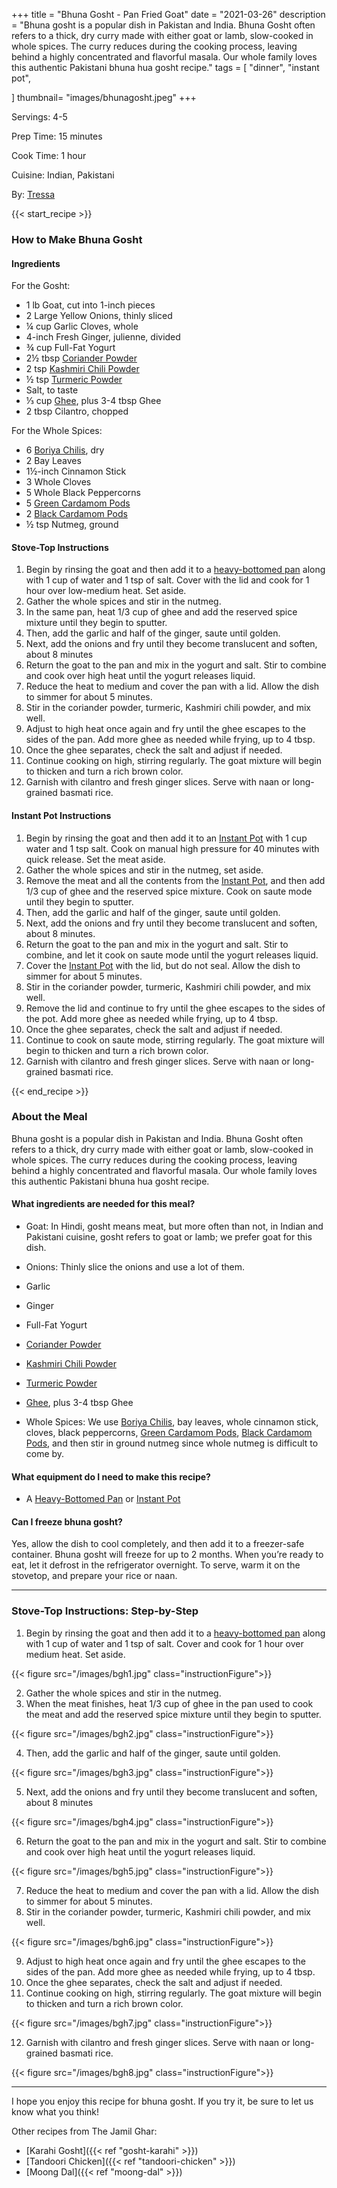 +++
title = "Bhuna Gosht - Pan Fried Goat"
date = "2021-03-26"
description = "Bhuna gosht is a popular dish in Pakistan and India. Bhuna Gosht often refers to a thick, dry curry made with either goat or lamb, slow-cooked in whole spices. The curry reduces during the cooking process, leaving behind a highly concentrated and flavorful masala. Our whole family loves this authentic Pakistani bhuna hua gosht recipe."
tags = [
    "dinner",
    "instant pot",
 
]
thumbnail= "images/bhunagosht.jpeg"
+++

Servings: 4-5 <!--more-->

Prep Time: 15 minutes

Cook Time: 1 hour 

Cuisine: Indian, Pakistani 

By: [Tressa](https://www.jamilghar.com/about/)

{{< start_recipe >}}

### How to Make Bhuna Gosht 

#### Ingredients  

For the Gosht: 

* 1 lb Goat, cut into 1-inch pieces  
* 2 Large Yellow Onions, thinly sliced
* ¼ cup Garlic Cloves, whole
* 4-inch Fresh Ginger, julienne, divided 
* ¾ cup Full-Fat Yogurt 
* 2½ tbsp [Coriander Powder](https://amzn.to/3tppHMD) 
* 2 tsp [Kashmiri Chili Powder](https://amzn.to/3jP2lMC)
* ½ tsp [Turmeric Powder](https://amzn.to/3cDPN7U)
* Salt, to taste
* ⅓ cup [Ghee](https://amzn.to/2ZkJkrW), plus 3-4 tbsp Ghee 
* 2 tbsp Cilantro, chopped

For the Whole Spices:

* 6 [Boriya Chilis](https://amzn.to/2O4Zynb), dry 
* 2 Bay Leaves
* 1½-inch Cinnamon Stick
* 3 Whole Cloves
* 5 Whole Black Peppercorns
* 5 [Green Cardamom Pods](https://amzn.to/2Q95DQ9)
* 2 [Black Cardamom Pods](https://amzn.to/3vvGj77)
* ½ tsp Nutmeg, ground

#### Stove-Top Instructions 

1. Begin by rinsing the goat and then add it to a [heavy-bottomed pan](https://amzn.to/3nWv06r) along with 1 cup of water and 1 tsp of salt. Cover with the lid and cook for 1 hour over low-medium heat. Set aside. 
2. Gather the whole spices and stir in the nutmeg.
3. In the same pan, heat 1/3 cup of ghee and add the reserved spice mixture until they begin to sputter.
4. Then, add the garlic and half of the ginger, saute until golden.
5. Next, add the onions and fry until they become translucent and soften, about 8 minutes 
6. Return the goat to the pan and mix in the yogurt and salt. Stir to combine and cook over high heat until the yogurt releases liquid.
7. Reduce the heat to medium and cover the pan with a lid. Allow the dish to simmer for about 5 minutes.
8. Stir in the coriander powder, turmeric, Kashmiri chili powder, and mix well.
9. Adjust to high heat once again and fry until the ghee escapes to the sides of the pan. Add more ghee as needed while frying, up to 4 tbsp.
10. Once the ghee separates, check the salt and adjust if needed.
11. Continue cooking on high, stirring regularly. The goat mixture will begin to thicken and turn a rich brown color.
12. Garnish with cilantro and fresh ginger slices. Serve with naan or long-grained basmati rice. 

#### Instant Pot Instructions  

1. Begin by rinsing the goat and then add it to an [Instant Pot](https://amzn.to/3qfNYCZ) with 1 cup water and 1 tsp salt. Cook on manual high pressure for 40 minutes with quick release. Set the meat aside. 
2. Gather the whole spices and stir in the nutmeg, set aside.
3. Remove the meat and all the contents from the [Instant Pot](https://amzn.to/3qfNYCZ), and then add 1/3 cup of ghee and the reserved spice mixture. Cook on saute mode until they begin to sputter. 
4. Then, add the garlic and half of the ginger, saute until golden.
5. Next, add the onions and fry until they become translucent and soften, about 8 minutes. 
6. Return the goat to the pan and mix in the yogurt and salt. Stir to combine, and let it cook on saute mode until the yogurt releases liquid.
7. Cover the [Instant Pot](https://amzn.to/3qfNYCZ) with the lid, but do not seal. Allow the dish to simmer for about 5 minutes.
8. Stir in the coriander powder, turmeric, Kashmiri chili powder, and mix well.
9. Remove the lid and continue to fry until the ghee escapes to the sides of the pot. Add more ghee as needed while frying, up to 4 tbsp.
10. Once the ghee separates, check the salt and adjust if needed.
11. Continue to cook on saute mode, stirring regularly. The goat mixture will begin to thicken and turn a rich brown color.
12. Garnish with cilantro and fresh ginger slices. Serve with naan or long-grained basmati rice. 

{{< end_recipe >}}

### About the Meal 

Bhuna gosht is a popular dish in Pakistan and India. Bhuna Gosht often refers to a thick, dry curry made with either goat or lamb, slow-cooked in whole spices. The curry reduces during the cooking process, leaving behind a highly concentrated and flavorful masala. Our whole family loves this authentic Pakistani bhuna hua gosht recipe. 

#### What ingredients are needed for this meal?

* Goat: In Hindi, gosht means meat, but more often than not, in Indian and Pakistani cuisine, gosht refers to goat or lamb; we prefer goat for this dish. 

* Onions: Thinly slice the onions and use a lot of them. 

* Garlic 

* Ginger 

* Full-Fat Yogurt 

* [Coriander Powder](https://amzn.to/3tppHMD) 

* [Kashmiri Chili Powder](https://amzn.to/3jP2lMC)

* [Turmeric Powder](https://amzn.to/3cDPN7U)

* [Ghee](https://amzn.to/2ZkJkrW), plus 3-4 tbsp Ghee 

* Whole Spices: We use [Boriya Chilis](https://amzn.to/2O4Zynb), bay leaves, whole cinnamon stick, cloves, black peppercorns, [Green Cardamom Pods](https://amzn.to/2Q95DQ9), [Black Cardamom Pods](https://amzn.to/3vvGj77), and then stir in ground nutmeg since whole nutmeg is difficult to come by. 

#### What equipment do I need to make this recipe?

* A [Heavy-Bottomed Pan](https://amzn.to/3nWv06r) or [Instant Pot](https://amzn.to/3vv0Usv)

#### Can I freeze bhuna gosht?

Yes, allow the dish to cool completely, and then add it to a freezer-safe container. Bhuna gosht will freeze for up to 2 months. When you’re ready to eat, let it defrost in the refrigerator overnight. To serve, warm it on the stovetop, and prepare your rice or naan. 

---- 

### Stove-Top Instructions: Step-by-Step 

1. Begin by rinsing the goat and then add it to a [heavy-bottomed pan](https://amzn.to/3nWv06r) along with 1 cup of water and 1 tsp of salt. Cover and cook for 1 hour over medium heat. Set aside. 

{{< figure src="/images/bgh1.jpg" class="instructionFigure">}}

2. Gather the whole spices and stir in the nutmeg.
3. When the meat finishes, heat 1/3 cup of ghee in the pan used to cook the meat and add the reserved spice mixture until they begin to sputter.

{{< figure src="/images/bgh2.jpg" class="instructionFigure">}}

4. Then, add the garlic and half of the ginger, saute until golden.

{{< figure src="/images/bgh3.jpg" class="instructionFigure">}}

5. Next, add the onions and fry until they become translucent and soften, about 8 minutes 

{{< figure src="/images/bgh4.jpg" class="instructionFigure">}}

6. Return the goat to the pan and mix in the yogurt and salt. Stir to combine and cook over high heat until the yogurt releases liquid.

{{< figure src="/images/bgh5.jpg" class="instructionFigure">}}

7. Reduce the heat to medium and cover the pan with a lid. Allow the dish to simmer for about 5 minutes.
8. Stir in the coriander powder, turmeric, Kashmiri chili powder, and mix well.

{{< figure src="/images/bgh6.jpg" class="instructionFigure">}}

9. Adjust to high heat once again and fry until the ghee escapes to the sides of the pan. Add more ghee as needed while frying, up to 4 tbsp.
10. Once the ghee separates, check the salt and adjust if needed.
11. Continue cooking on high, stirring regularly. The goat mixture will begin to thicken and turn a rich brown color.

{{< figure src="/images/bgh7.jpg" class="instructionFigure">}}

12. Garnish with cilantro and fresh ginger slices. Serve with naan or long-grained basmati rice. 

{{< figure src="/images/bgh8.jpg" class="instructionFigure">}}

---- 

I hope you enjoy this recipe for bhuna gosht. If you try it, be sure to let us know what you think!

Other recipes from The Jamil Ghar:

* [Karahi Gosht]({{< ref "gosht-karahi" >}})
* [Tandoori Chicken]({{< ref "tandoori-chicken" >}})
* [Moong Dal]({{< ref "moong-dal" >}})
